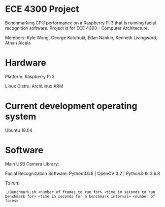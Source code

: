 # ECE 4300 Project
Benchmarking CPU performance on a Raspberry Pi 3 that is running facial recognition software.
Project is for ECE 4300 - Computer Architecture.

Members:
Kyle Wong, George Kotobuki, Edan Nankin, Kenneth Livingword, Athan Alcala

# Hardware
Platform: Raspberry Pi 3

Linux Distro: ArchLinux ARM 

# Current development operating system
Ubuntu 18.04

# Software
Main USB Camera Library:

Facial Recognization Software:	Python3.6.8 | OpenCV 3.2 | Python3-tk 3.6.8

To run:
```
./Benchmark.sh <number of frames to run for> <time in seconds to run benchmark for> <time in seconds for a benchmark interval> <number of faces>
```
